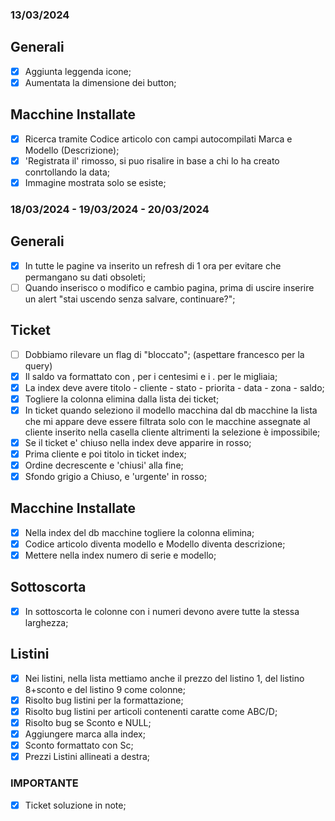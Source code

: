 ### 13/03/2024

## Generali
- [x] Aggiunta leggenda icone;
- [x] Aumentata la dimensione dei button;

## Macchine Installate
- [x] Ricerca tramite Codice articolo con campi autocompilati Marca e Modello (Descrizione);
- [x] 'Registrata il' rimosso, si puo risalire in base a chi lo ha creato conrtollando la data;
- [x] Immagine mostrata solo se esiste;

### 18/03/2024 - 19/03/2024 - 20/03/2024

## Generali
- [x] In tutte le pagine va inserito un refresh di 1 ora per evitare che permangano su dati obsoleti;
- [ ] Quando inserisco o modifico e cambio pagina, prima di uscire inserire un alert "stai uscendo senza salvare, continuare?";

## Ticket
- [ ] Dobbiamo rilevare un flag di "bloccato"; (aspettare francesco per la query)
- [x] Il saldo va formattato con , per i centesimi e i . per le migliaia;
- [x] La index deve avere titolo - cliente - stato - priorita - data - zona - saldo;
- [x] Togliere la colonna elimina dalla lista dei ticket;
- [x] In ticket quando seleziono il modello macchina dal db macchine la lista che mi appare deve essere filtrata solo con le macchine assegnate al cliente inserito nella casella cliente altrimenti la selezione è impossibile;
- [x] Se il ticket e' chiuso nella index deve apparire in rosso;
- [x] Prima cliente e poi titolo in ticket index;
- [x] Ordine decrescente e 'chiusi' alla fine;
- [x] Sfondo grigio a Chiuso, e 'urgente' in rosso;

## Macchine Installate
- [x] Nella index del db macchine togliere la colonna elimina;
- [x] Codice articolo diventa modello e Modello diventa descrizione;
- [x] Mettere nella index numero di serie e modello;

## Sottoscorta
- [x] In sottoscorta le colonne con i numeri devono avere tutte la stessa larghezza;

## Listini
- [x] Nei listini, nella lista mettiamo anche il prezzo del listino 1, del listino 8+sconto e del listino 9 come colonne;
- [x] Risolto bug listini per la formattazione;
- [x] Risolto bug listini per articoli contenenti caratte come ABC/D;
- [x] Risolto bug se Sconto e NULL;
- [x] Aggiungere marca alla index;
- [x] Sconto formattato con Sc;
- [x] Prezzi Listini allineati a destra;

### IMPORTANTE
- [x] Ticket soluzione in note;
